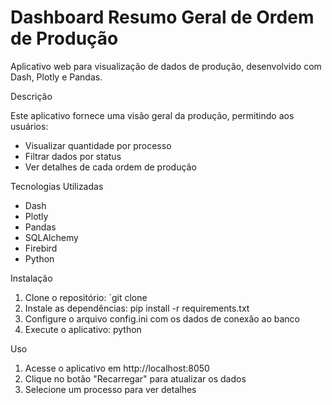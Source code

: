 # Dashboard Resumo Geral de Ordem de Produção

Aplicativo web para visualização de dados de produção, desenvolvido com Dash, Plotly e Pandas.

Descrição

Este aplicativo fornece uma visão geral da produção, permitindo aos usuários:

- Visualizar quantidade por processo
- Filtrar dados por status
- Ver detalhes de cada ordem de produção

Tecnologias Utilizadas

- Dash
- Plotly
- Pandas
- SQLAlchemy
- Firebird
- Python

Instalação

1. Clone o repositório: `git clone 
2. Instale as dependências: pip install -r requirements.txt
3. Configure o arquivo config.ini com os dados de conexão ao banco
4. Execute o aplicativo: python 

Uso

1. Acesse o aplicativo em http://localhost:8050
2. Clique no botão "Recarregar" para atualizar os dados
3. Selecione um processo para ver detalhes


